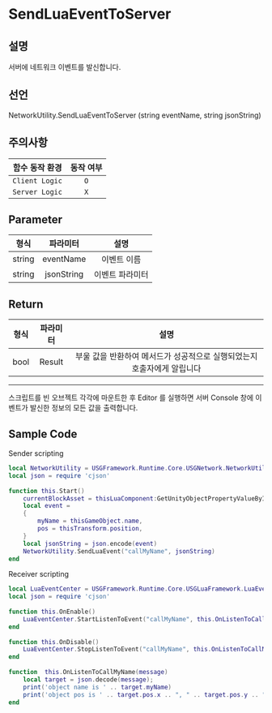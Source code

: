 # SendLuaEventToServer

## 설명

서버에 네트워크 이벤트를 발신합니다.

## 선언

NetworkUtility.SendLuaEventToServer (string eventName, string jsonString)

## 주의사항
|    **함수 동작 환경**    | **동작 여부** |
|:------------------:|:---------:|
| ```Client Logic``` |  ```O```  |
| ```Server Logic``` |  ```X```  |



## Parameter
|   **형식**   |      **파라미터**       |   **설명**   |
|:---:|:---:|:---:|
| string | eventName | 이벤트 이름 | 
| string | 	jsonString | 이벤트 파라미터 | 

## Return
|**형식**| **파라미터** |**설명**|
|:---:|:--------:|:---:|
|bool |  Result  | 부울 값을 반환하여 메서드가 성공적으로 실행되었는지 호출자에게 알립니다 |

---
스크립트를 빈 오브젝트 각각에 마운트한 후 Editor 를 실행하면 서버 Console 창에 이벤트가 발신한 정보의 모든 값을 출력합니다.
## Sample Code

Sender scripting
```lua
local NetworkUtility = USGFramework.Runtime.Core.USGNetwork.NetworkUtility
local json = require 'cjson'
 
function this.Start()
    currentBlockAsset = thisLuaComponent:GetUnityObjectPropertyValueByIndex(0).UnityObject
    local event =
    {
        myName = thisGameObject.name,
        pos = thisTransform.position,
    }
    local jsonString = json.encode(event)
    NetworkUtility.SendLuaEvent("callMyName", jsonString)
end
```

Receiver scripting
```lua
local LuaEventCenter = USGFramework.Runtime.Core.USGLuaFramework.LuaEventCenter
local json = require 'cjson'
 
function this.OnEnable()
    LuaEventCenter.StartListenToEvent("callMyName", this.OnListenToCallMyName)
end
 
function this.OnDisable()
    LuaEventCenter.StopListenToEvent("callMyName", this.OnListenToCallMyName)
end
 
function  this.OnListenToCallMyName(message)
    local target = json.decode(message);
    print('object name is ' .. target.myName)
    print('object pos is ' .. target.pos.x .. ", " .. target.pos.y .. ", " .. target.pos.z)
end
```